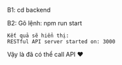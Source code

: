 B1: cd backend

B2: Gõ lệnh: npm run start






    Kết quả sẽ hiển thị: 
    RESTful API server started on: 3000

Vậy là đã có thể call API ♥